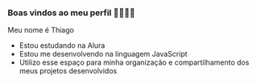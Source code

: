 ### Boas vindos ao meu perfil 🐒🐶🐭🦂

Meu nome é Thiago

- Estou estudando na Alura
- Estou me desenvolvendo na linguagem JavaScript
- Utilizo esse espaço para minha organização e compartilhamento dos meus projetos desenvolvidos
